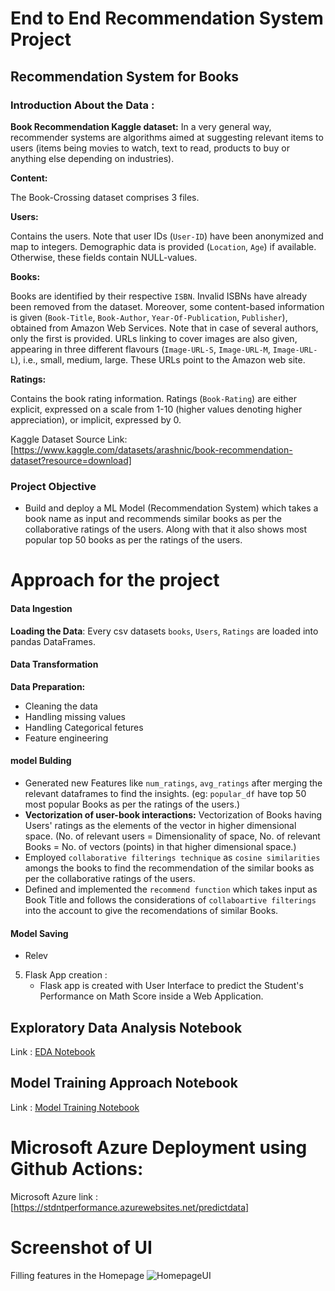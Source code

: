 # End to End Recommendation System Project


## Recommendation System for Books

### Introduction About the Data :


**Book Recommendation Kaggle dataset:** 
In a very general way, recommender systems are algorithms aimed at suggesting relevant items to users (items being movies to watch, text to read, products to buy or anything else depending on industries).

**Content:**

The Book-Crossing dataset comprises 3 files.

**Users:**

Contains the users. Note that user IDs (`User-ID`) have been anonymized and map to integers. Demographic data is provided (`Location`, `Age`) if available. Otherwise, these fields contain NULL-values.


**Books:**

Books are identified by their respective `ISBN`. Invalid ISBNs have already been removed from the dataset. Moreover, some content-based information is given (`Book-Title`, `Book-Author`, `Year-Of-Publication`, `Publisher`), obtained from Amazon Web Services. Note that in case of several authors, only the first is provided. URLs linking to cover images are also given, appearing in three different flavours (`Image-URL-S`, `Image-URL-M`, `Image-URL-L`), i.e., small, medium, large. These URLs point to the Amazon web site.


**Ratings:**

Contains the book rating information. Ratings (`Book-Rating`) are either explicit, expressed on a scale from 1-10 (higher values denoting higher appreciation), or implicit, expressed by 0.

Kaggle Dataset Source Link:
[https://www.kaggle.com/datasets/arashnic/book-recommendation-dataset?resource=download]

### Project Objective

- Build and deploy a ML Model (Recommendation System) which takes a book name as input and recommends similar books as per the collaborative ratings of the users. Along with that it also shows most popular top 50 books as per the ratings of the users.



# Approach for the project 


#### Data Ingestion

 **Loading the Data**: Every csv datasets `books`, `Users`, `Ratings` are loaded into pandas DataFrames.

#### Data Transformation

**Data Preparation:**
   
   - Cleaning the data
   - Handling missing values
   - Handling Categorical fetures
   - Feature engineering

#### model Bulding
  - Generated new Features like `num_ratings`, `avg_ratings` after merging the relevant dataframes to find the insights. (eg: `popular_df` have top 50 most popular Books as per the ratings of the users.)
  - **Vectorization of user-book interactions:** Vectorization of Books having Users' ratings as the elements of the vector in higher dimensional space. (No. of relevant users = Dimensionality of space, No. of relevant Books = No. of vectors (points) in that higher dimensional space.)
  - Employed `collaborative filterings technique` as `cosine similarities` amongs the books to find the recommendation of the similar books as per the collaborative ratings of the users.
  - Defined and implemented the `recommend function` which takes input as Book Title and follows the considerations of `collaboartive filterings` into the account to give the recomendations of similar Books.

#### Model Saving
 - Relev

5. Flask App creation : 
    * Flask app is created with User Interface to predict the Student's Performance on Math Score inside a Web Application.

## Exploratory Data Analysis Notebook

Link : [EDA Notebook](./notebook/1_EDA_STUDENT_PERFORMANCE.ipynb)


## Model Training Approach Notebook

Link : [Model Training Notebook](./notebook/2_MODEL_TRAINING.ipynb)


# Microsoft Azure Deployment using Github Actions:

Microsoft Azure link : [https://stdntperformance.azurewebsites.net/predictdata]


# Screenshot of UI
Filling features in the Homepage
![HomepageUI](./Screenshots/student_performance_filled_data.png)
